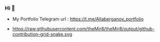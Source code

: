 ### Hi 👋
- My Portfolio Telegram url : https://t.me/Allaberganov_portfolio

- https://raw.githubusercontent.com/theMir8/theMir8/output/github-contribution-grid-snake.svg

<!--
**Allashukur/Allashukur** is a ✨ _special_ ✨ repository because its `README.md` (this file) appears on your GitHub profile.



github-contribution-grid-snake.svg

Here are some ideas to get you started:

- 🔭 I’m currently working on ... Android
- 🌱 I’m currently learning ...
- 👯 I’m looking to collaborate on ...
- 🤔 I’m looking for help with ...
- 💬 Ask me about ...
- 📫 How to reach me: ...
- 😄 Pronouns: ...
- ⚡ Fun fact: ...
-->
